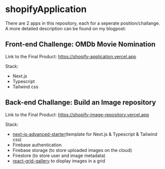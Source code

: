 # shopifyApplication

There are 2 apps in this repository, each for a seperate position/challange.
A more detailed description can be found on my blogpost: 

## Front-end Challenge: OMDb Movie Nomination
Link to the Final Product: https://shopify-application.vercel.app

Stack:
- Next.js
- Typescript
- Tailwind css

## Back-end Challange: Build an Image repository
Link to the Final Product: https://shopify-image-repository.vercel.app

Stack:
- [next-js-advanced-starter](https://github.com/agcty/nextjs-advanced-starter)(template for Next.js & Typescript & Tailwind css)
- Firebase authentication
- Firebase storage (to store uploaded images on the cloud)
- Firestore (to store user and image metadata)
- [react-grid-gallery](https://www.npmjs.com/package/react-grid-gallery) to display images in a grid
